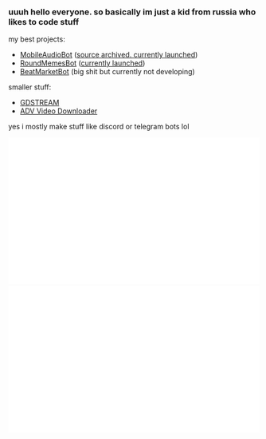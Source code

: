 ### uuuh hello everyone. so basically im just a kid from russia who likes to code stuff

my best projects:
- [MobileAudioBot](https://github.com/roflb0y/MobileAudioBot) ([source archived. currently launched](https://mobileaudiobot.pw))
- [RoundMemesBot](https://github.com/roflb0y/RoundMemesBot) ([currently launched](https://t.me/roundmemes_bot))
- [BeatMarketBot](https://github.com/roflb0y/BeatMarketBot) (big shit but currently not developing)

smaller stuff:
- [GDSTREAM](https://github.com/roflb0y/GDSTREAM)
- [ADV Video Downloader](https://github.com/roflb0y/ADV-Video-Downloader)

yes i mostly make stuff like discord or telegram bots lol

![](https://raw.githubusercontent.com/roflb0y/metrics/master/generated/languages.svg#gh-dark-mode-only)
![](https://raw.githubusercontent.com/roflb0y/metrics/master/generated/languages.svg#gh-light-mode-only)
